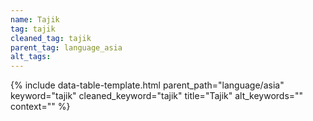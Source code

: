 ```yaml
---
name: Tajik
tag: tajik
cleaned_tag: tajik
parent_tag: language_asia
alt_tags: 
---
```


{% include data-table-template.html 
  parent_path="language/asia" 
  keyword="tajik" 
  cleaned_keyword="tajik" 
  title="Tajik"
  alt_keywords=""
  context=""
%}

